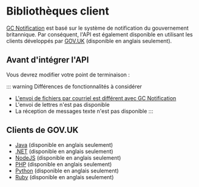 # Bibliothèques client

[GC Notification](https://notification.canada.ca/?lang=fr) est basé sur le système de notification du gouvernement britannique. Par conséquent, l'API est également disponible en utilisant les clients développés par [GOV.UK](https://www.notifications.service.gov.uk/) (disponible en anglais seulement).

## Avant d'intégrer l'API

Vous devrez modifier votre point de terminaison :

<Content :page-key="$site.pages.find(p => p.relativePath === 'en/_api_endpoints.md').key"/>

::: warning Différences de fonctionnalités à considérer

- [L'envoi de fichiers par courriel est différent avec GC Notification](envoyer.md#envoyer-un-fichier-par-courriel)
- L'envoi de lettres n'est pas disponible
- La réception de messages texte n'est pas disponible
:::

## Clients de GOV.UK

* [Java](https://docs.notifications.service.gov.uk/java.html) (disponible en anglais seulement)
* [.NET](https://docs.notifications.service.gov.uk/net.html)  (disponible en anglais seulement)
* [NodeJS](https://docs.notifications.service.gov.uk/node.html)  (disponible en anglais seulement)
* [PHP](https://docs.notifications.service.gov.uk/php.html)  (disponible en anglais seulement)
* [Python](https://docs.notifications.service.gov.uk/python.html)  (disponible en anglais seulement)
* [Ruby](https://docs.notifications.service.gov.uk/ruby.html)  (disponible en anglais seulement)
